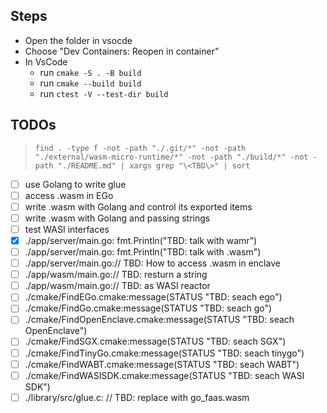 ## Steps

- Open the folder in vsocde
- Choose "Dev Containers: Reopen in container"
- In VsCode
  - run `cmake -S . -B build`
  - run `cmake --build build`
  - run `ctest -V --test-dir build`

## TODOs

> `find . -type f -not -path "./.git/*" -not -path "./external/wasm-micro-runtime/*" -not -path "./build/*" -not -path "./README.md" | xargs grep "\<TBD\>" | sort`

- [ ] use Golang to write glue
- [ ] access .wasm in EGo
- [ ] write .wasm with Golang and control its exported items
- [ ] write .wasm with Golang and passing strings
- [ ] test WASI interfaces
- [x] ./app/server/main.go: fmt.Println("TBD: talk with wamr")
- [ ] ./app/server/main.go: fmt.Println("TBD: talk with .wasm")
- [ ] ./app/server/main.go:// TBD: How to access .wasm in enclave
- [ ] ./app/wasm/main.go:// TBD: resturn a string
- [ ] ./app/wasm/main.go:// TBD: as WASI reactor
- [ ] ./cmake/FindEGo.cmake:message(STATUS "TBD: seach ego")
- [ ] ./cmake/FindGo.cmake:message(STATUS "TBD: seach go")
- [ ] ./cmake/FindOpenEnclave.cmake:message(STATUS "TBD: seach OpenEnclave")
- [ ] ./cmake/FindSGX.cmake:message(STATUS "TBD: seach SGX")
- [ ] ./cmake/FindTinyGo.cmake:message(STATUS "TBD: seach tinygo")
- [ ] ./cmake/FindWABT.cmake:message(STATUS "TBD: seach WABT")
- [ ] ./cmake/FindWASISDK.cmake:message(STATUS "TBD: seach WASI SDK")
- [ ] ./library/src/glue.c: // TBD: replace with go_faas.wasm
